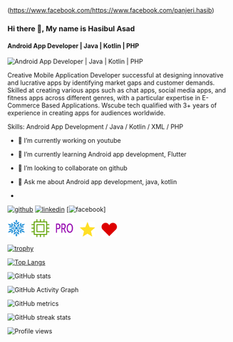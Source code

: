  (https://www.facebook.com/https://www.facebook.com/panjeri.hasib)  


### Hi there 👋, My name is Hasibul Asad
#### Android App Developer | Java | Kotlin | PHP
![Android App Developer | Java | Kotlin | PHP](https://scontent.fdac139-1.fna.fbcdn.net/v/t39.30808-6/361629716_1025004175579766_5940303769646368039_n.jpg?_nc_cat=105&cb=99be929b-59f725be&ccb=1-7&_nc_sid=e3f864&_nc_ohc=HkifaJQ5CbMAX8UCTjy&_nc_ht=scontent.fdac139-1.fna&oh=00_AfDZdDb75rIFakbtwe7M30xRig0vS2o8_nd_yeaBSzzmew&oe=64C605CC)

Creative Mobile Application Developer successful at designing innovative and lucrative apps by identifying market gaps and customer demands. Skilled at creating various apps such as chat apps, social media apps, and fitness apps across different genres, with a particular expertise in E-Commerce Based Applications. Wscube tech qualified with 3+ years of experience in creating apps for audiences worldwide.

Skills: Android App Development / Java / Kotlin / XML / PHP

- 🔭 I’m currently working on youtube 
- 🌱 I’m currently learning Android app development, Flutter 
- 👯 I’m looking to collaborate on github 
- 💬 Ask me about Android app development, java, kotlin

- 
[<img src='https://cdn.jsdelivr.net/npm/simple-icons@3.0.1/icons/github.svg' alt='github' height='40'>](https://github.com/HasibulAsad)  [<img src='https://cdn.jsdelivr.net/npm/simple-icons@3.0.1/icons/linkedin.svg' alt='linkedin' height='40'>](https://www.linkedin.com/in/www.linkedin.com/in/hasibul-asad-a88b71283/) [<img src='https://cdn.jsdelivr.net/npm/simple-icons@3.0.1/icons/facebook.svg' alt='facebook' height='40'>]

<a href='https://archiveprogram.github.com/'><img src='https://raw.githubusercontent.com/acervenky/animated-github-badges/master/assets/acbadge.gif' width='40' height='40'></a> <a href='https://docs.github.com/en/developers'><img src='https://raw.githubusercontent.com/acervenky/animated-github-badges/master/assets/devbadge.gif' width='40' height='40'></a> <a href='https://github.com/pricing'><img src='https://raw.githubusercontent.com/acervenky/animated-github-badges/master/assets/pro.gif' width='40' height='40'></a> <a href='https://stars.github.com/'><img src='https://raw.githubusercontent.com/acervenky/animated-github-badges/master/assets/starbadge.gif' width='35' height='35'></a> <a href='https://docs.github.com/en/github/supporting-the-open-source-community-with-github-sponsors'><img src='https://raw.githubusercontent.com/acervenky/animated-github-badges/master/assets/sponsorbadge.gif' width='35' height='35'></a> 

[![trophy](https://github-profile-trophy.vercel.app/?username=HasibulAsad)](https://github.com/ryo-ma/github-profile-trophy)

[![Top Langs](https://github-readme-stats.vercel.app/api/top-langs/?username=HasibulAsad)](https://github.com/anuraghazra/github-readme-stats)

![GitHub stats](https://github-readme-stats.vercel.app/api?username=HasibulAsad&show_icons=true)  

![GitHub Activity Graph](https://activity-graph.herokuapp.com/graph?username=HasibulAsad)  

![GitHub metrics](https://metrics.lecoq.io/HasibulAsad)  

![GitHub streak stats](https://streak-stats.demolab.com/?user=HasibulAsad)  

![Profile views](https://gpvc.arturio.dev/HasibulAsad)  

